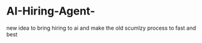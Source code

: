 # AI-Hiring-Agent-

new idea to bring hiring to ai and make the old scumlzy process to fast and best 
